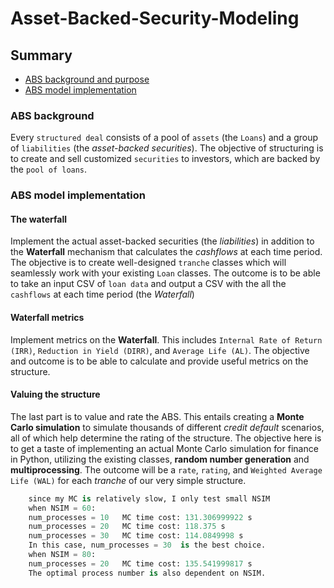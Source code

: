 # Asset-Backed-Security-Modeling

## Summary
* [ABS background and purpose](#abs-background-purpose)
* [ABS model implementation](#abs-implementation)

### ABS background
Every `structured deal` consists of a pool of `assets` (the `Loans`) and a group of `liabilities` (the *asset-backed securities*). The objective of structuring is to create and sell customized `securities` to investors, which are backed by the `pool of loans`.

### ABS model implementation

#### The waterfall 
Implement the actual asset-backed securities (the *liabilities*) in addition to the **Waterfall** mechanism that calculates the *cashflows* at each time period. The objective is to create well-designed `tranche` classes which will seamlessly work with your existing `Loan` classes. The outcome is to be able to take an input CSV of `loan data` and output a CSV with the all the `cashflows` at each time period (the *Waterfall*)


#### Waterfall metrics
Implement metrics on the **Waterfall**. This includes `Internal Rate of Return (IRR)`, `Reduction in Yield (DIRR)`, and `Average Life (AL)`. The objective and outcome is to be able to calculate and provide useful metrics on the structure.

#### Valuing the structure 
The last part is to value and rate the ABS. This entails creating a **Monte Carlo simulation** to simulate thousands of different *credit default* scenarios, all of which help determine the rating of the structure. The objective here is to get a taste of implementing an actual Monte Carlo simulation for finance in Python, utilizing the existing classes, **random number generation** and **multiprocessing**. The outcome will be a `rate`, `rating`, and `Weighted Average Life (WAL)` for each *tranche* of our very simple structure.

```Python
    since my MC is relatively slow, I only test small NSIM 
    when NSIM = 60:
    num_processes = 10   MC time cost: 131.306999922 s
    num_processes = 20   MC time cost: 118.375 s  
    num_processes = 30   MC time cost: 114.0849998 s
    In this case, num_processes = 30  is the best choice.
    when NSIM = 80:
    num_processes = 20   MC time cost: 135.541999817 s
    The optimal process number is also dependent on NSIM. 
```






















